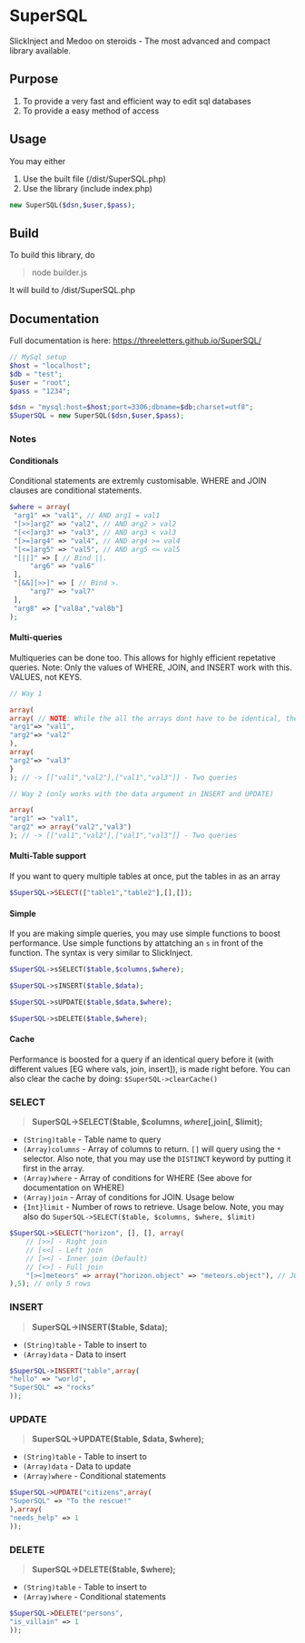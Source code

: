 # SuperSQL
SlickInject and Medoo on steroids - The most advanced and compact library available.

## Purpose

1. To provide a very fast and efficient way to edit sql databases
2. To provide a easy method of access

## Usage
You may either

1. Use the built file (/dist/SuperSQL.php)
2. Use the library (include index.php)

```php
new SuperSQL($dsn,$user,$pass);
```
## Build
To build this library, do 

> node builder.js

It will build to /dist/SuperSQL.php

## Documentation

Full documentation is here: https://threeletters.github.io/SuperSQL/


```php
// MySql setup
$host = "localhost";
$db = "test";
$user = "root";
$pass = "1234";

$dsn = "mysql:host=$host;port=3306;dbname=$db;charset=utf8";
$SuperSQL = new SuperSQL($dsn,$user,$pass);
```

### Notes
#### Conditionals
Conditional statements are extremly customisable. WHERE and JOIN clauses are conditional statements. 

```php
$where = array(
 "arg1" => "val1", // AND arg1 = val1
 "[>>]arg2" => "val2", // AND arg2 > val2
 "[<<]arg3" => "val3", // AND arg3 < val3
 "[>=]arg4" => "val4", // AND arg4 >= val4
 "[<=]arg5" => "val5", // AND arg5 <= val5
 "[||]" => [ // Bind ||.
     "arg6" => "val6"
 ],
 "[&&][>>]" => [ // Bind >.
     "arg7" => "val7"
 ],
 "arg8" => ["val8a","val8b"]
);
```

#### Multi-queries
Multiqueries can be done too. This allows for highly efficient repetative queries. Note: Only the values of WHERE, JOIN, and INSERT work with this. VALUES, not KEYS.

```php
// Way 1

array(
array( // NOTE: While the all the arrays dont have to be identical, the first one should have the most items
"arg1"=> "val1",
"arg2"=> "val2"
),
array(
"arg2"=> "val3"
}
); // -> [["val1","val2"],["val1","val3"]] - Two queries

// Way 2 (only works with the data argument in INSERT and UPDATE)

array(
"arg1" => "val1",
"arg2" => array("val2","val3")
); // -> [["val1","val2"],["val1","val3"]] - Two queries
```
#### Multi-Table support
If you want to query multiple tables at once, put the tables in as an array

```php
$SuperSQL->SELECT(["table1","table2"],[],[]);
```

#### Simple
If you are making simple queries, you may use simple functions to boost performance. Use simple functions by attatching an `s` in front of the function. The syntax is very similar to SlickInject.

```php
$SuperSQL->sSELECT($table,$columns,$where);

$SuperSQL->sINSERT($table,$data);

$SuperSQL->sUPDATE($table,$data,$where);

$SuperSQL->sDELETE($table,$where);
```

#### Cache
Performance is boosted for a query if an identical query before it (with different values [EG where vals, join, insert]), is made right before. You can also clear the cache by doing: `$SuperSQL->clearCache()`

### SELECT
> **SuperSQL->SELECT($table, $columns, $where[,$join[, $limit);**

* `(String)table` - Table name to query
* `(Array)columns` - Array of columns to return. `[]` will query using the `*` selector. Also note, that you may use the `DISTINCT` keyword by putting it first in the array.
* `(Array)where` - Array of conditions for WHERE (See above for documentation on WHERE)
* `(Array)join` - Array of conditions for JOIN. Usage below
* `{Int}limit` - Number of rows to retrieve. Usage below. Note, you may also do `SuperSQL->SELECT($table, $columns, $where, $limit)`

```php
$SuperSQL->SELECT("horizon", [], [], array(
    // [>>] - Right join
    // [<<] - Left join
    // [><] - Inner join (Default)
    // [<>] - Full join
    "[><]meteors" => array("horizon.object" => "meteors.object"), // JOIN
),5); // only 5 rows
```

### INSERT
> **SuperSQL->INSERT($table, $data);**

* `(String)table` - Table to insert to
* `(Array)data` - Data to insert

```php
$SuperSQL->INSERT("table",array(
"hello" => "world",
"SuperSQL" => "rocks"
));
```
### UPDATE
> **SuperSQL->UPDATE($table, $data, $where);**

* `(String)table` - Table to insert to
* `(Array)data` - Data to update
* `(Array)where` - Conditional statements

```php
$SuperSQL->UPDATE("citizens",array(
"SuperSQL" => "To the rescue!"
),array(
"needs_help" => 1
));
```

### DELETE
> **SuperSQL->DELETE($table, $where);**

* `(String)table` - Table to insert to
* `(Array)where` - Conditional statements

```php
$SuperSQL->DELETE("persons",
"is_villain" => 1
));
```

